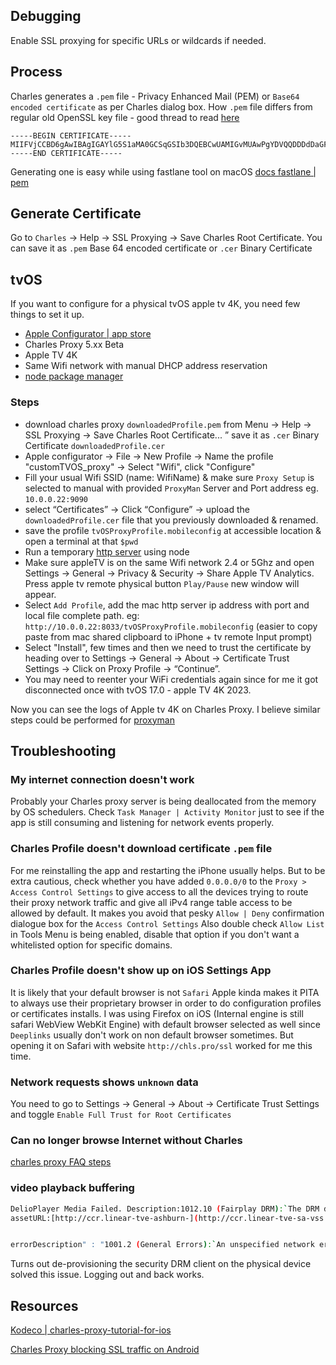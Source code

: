

## Debugging

Enable SSL proxying for specific URLs or wildcards if needed.


## Process

Charles generates a `.pem` file - Privacy Enhanced Mail (PEM) or `Base64 encoded certificate` as per Charles dialog box.
How `.pem` file differs from regular old OpenSSL key file - good thread to read [here](https://serverfault.com/questions/9708/what-is-a-pem-file-and-how-does-it-differ-from-other-openssl-generated-key-file)

```pem
-----BEGIN CERTIFICATE-----
MIIFVjCCBD6gAwIBAgIGAYlG5S1aMA0GCSqGSIb3DQEBCwUAMIGvMUAwPgYDVQQDDDdDaGFybGVz+VY=
-----END CERTIFICATE-----
```



Generating one is easy while using fastlane tool on macOS
[docs fastlane | pem](https://docs.fastlane.tools/actions/pem/)


## Generate Certificate

Go to `Charles` -> Help -> SSL Proxying -> Save Charles Root Certificate. 
You can save it as `.pem` Base 64 encoded certificate or 
`.cer` Binary Certificate



## tvOS

If you want to configure for a physical tvOS apple tv 4K, you need few things to set it up.

- [Apple Configurator | app store](https://apps.apple.com/us/app/apple-configurator/id1037126344)
- Charles Proxy 5.xx Beta
- Apple TV 4K
- Same Wifi network with manual DHCP address reservation
- [node package manager](tools/terminal/node#Node%20Version%20Manager)

### Steps

- download charles proxy  `downloadedProfile.pem` from Menu -> Help -> SSL Proxying -> Save Charles Root Certificate... ” save it as `.cer` Binary Certificate `downloadedProfile.cer`
- Apple configurator -> File -> New Profile -> Name the profile "customTVOS_proxy" -> Select "Wifi", click "Configure"
- Fill your usual Wifi SSID (name: WifiName) & make sure `Proxy Setup` is selected to manual with provided `ProxyMan` Server and Port address eg. `10.0.0.22:9090`
- select “Certificates” → Click “Configure” → upload the `downloadedProfile.cer` file that you previously downloaded & renamed.
- save the profile `tvOSProxyProfile.mobileconfig` at accessible location & open a terminal at that `$pwd`
- Run a temporary [http server](tools/server/http-server#Node) using node
- Make sure appleTV is on the same Wifi network 2.4 or 5Ghz and open Settings -> General -> Privacy & Security -> Share Apple TV Analytics. Press apple tv remote physical button `Play/Pause` new window will appear.
- Select `Add Profile`, add the mac http server ip address with port and local file complete path. eg: `http://10.0.0.22:8033/tvOSProxyProfile.mobileconfig` (easier to copy paste from mac shared clipboard to iPhone + tv remote Input prompt)
- Select "Install", few times and then we need to trust the certificate by heading over to Settings -> General ->   About ->   Certificate Trust Settings ->   Click on Proxy Profile ->   “Continue”.
- You may need to reenter your WiFi credentials again since for me it got disconnected once with tvOS 17.0 - apple TV 4K 2023.

Now you can see the logs of Apple tv 4K on Charles Proxy. I believe similar steps could be performed for [proxyman](proxyman.md)

##  Troubleshooting

### My internet connection doesn't work

Probably your Charles proxy server is being deallocated from the memory by OS schedulers. Check `Task Manager | Activity Monitor` just to see if the app is still consuming and listening for network events properly.

### Charles Profile doesn't download certificate `.pem` file

For me reinstalling the app and restarting the iPhone usually helps.
But to be extra cautious, check whether you have added `0.0.0.0/0` to the 
`Proxy > Access Control Settings` to give access to all the devices trying to route their proxy network traffic and give all iPv4 range table access to be allowed by default. It makes you avoid that pesky `Allow | Deny` confirmation dialogue box for the `Access Control Settings`
Also double check `Allow List` in Tools Menu is being enabled, disable that option if you don't want a whitelisted option for specific domains.


### Charles Profile doesn't show up on iOS Settings App
It is likely that your default browser is not `Safari` Apple kinda makes it PITA to always use their proprietary browser in order to do configuration profiles or certificates installs. I was using Firefox on iOS (Internal engine is still safari WebView WebKit Engine) with default browser selected as well since `Deeplinks` usually don't work on non default browser sometimes. But opening it on Safari with website `http://chls.pro/ssl` worked for me this time.


### Network requests shows `unknown` data

You need to go to Settings -> General -> About -> Certificate Trust Settings and toggle `Enable Full Trust for Root Certificates`

### Can no longer browse Internet without Charles

[charles proxy FAQ steps](https://www.charlesproxy.com/documentation/faqs/can-no-longer-browse-without-charles-running/)

### video playback buffering

```sh
DelioPlayer Media Failed. Description:1012.10 (Fairplay DRM):`The DRM delegate failed to acquire a license. (Delio)` Context: `(DelioPlayer) DRM Error` Delio Error Info 9004: `DelioError code:couldNotAcquireLicense.(9004)
assetURL:[http://ccr.linear-tve-ashburn-](http://ccr.linear-tve-sa-vss.top.sa.net/v1/frag/bmff/enc/cbcs/t/.m3u8?sz=urn:scte:224:audience:Zip:21412)


errorDescription" : "1001.2 (General Errors):`An unspecified network error occurred.` Context: `(DelioPlayer) Delio Error` Delio Error Info 4003: `DelioError code:playlistDeliveryUnableToDeliverPlaylist.
```

Turns out de-provisioning the security DRM client on the physical device solved this issue. Logging out and back works.

## Resources

[Kodeco | charles-proxy-tutorial-for-ios](https://www.kodeco.com/21931256-charles-proxy-tutorial-for-ios)


[Charles Proxy blocking SSL traffic on Android](https://stackoverflow.com/questions/53197681/charles-proxy-blocking-ssl-traffic-on-android)

